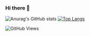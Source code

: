 ### Hi there 👋


<!--
Repositorio para la Card de los lenguajes utilizados
https://github.com/anuraghazra/github-readme-stats
-->

<!-- se queda este -->
![Anurag's GitHub stats](https://github-readme-stats.vercel.app/api?username=wotanCode&show_icons=true&theme=dark)
[![Top Langs](https://github-readme-stats.vercel.app/api/top-langs/?username=wotanCode&layout=compact&theme=dark)](https://github.com/wotanCode/github-readme-stats)




<!--
Repositorio original de la funcion de visitas
https://komarev.com/ghpvc/
-->
![GitHub Views](https://komarev.com/ghpvc/?username=wotanCode&color=2685BF)
<!--



**wotanCode/wotanCode** is a ✨ _special_ ✨ repository because its `README.md` (this file) appears on your GitHub profile.

Here are some ideas to get you started:

- 🔭 I’m currently working on ...
- 🌱 I’m currently learning ...
- 👯 I’m looking to collaborate on ...
- 🤔 I’m looking for help with ...
- 💬 Ask me about ...
- 📫 How to reach me: ...
- 😄 Pronouns: ...
- ⚡ Fun fact: ...
-->
